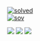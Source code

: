 [![solved](http://mazassumnida.wtf/api/v2/generate_badge?boj=kabosu11941)](https://solved.ac/kabosu11941)  
[![sov](http://mazandi.herokuapp.com/api?handle=kabosu11941&theme=warm)](https://www.acmicpc.net/user/kabosu11941)

<div align="left">

<img src="https://img.shields.io/badge/iOS-red?      style=flat&logo=Apple&logoColor=FFFFFF"/>

<img src="https://img.shields.io/badge/Flutter-blue?style=flat&logo=Flutter&logoColor=FFFFFF"/>

<img src="https://img.shields.io/badge/C++ for PS-353535?style=flat"/>

</div>

<!--
**kabosuMy3a/kabosumy3a** is a ✨ _special_ ✨ repository because its `README.md` (this file) appears on your GitHub profile.

Here are some ideas to get you started:

- 🔭 I’m currently working on ...
- 🌱 I’m currently learning ...
- 👯 I’m looking to collaborate on ...
- 🤔 I’m looking for help with ...
- 💬 Ask me about ...
- 📫 How to reach me: ...
- 😄 Pronouns: ...
- ⚡ Fun fact: ...
-->
